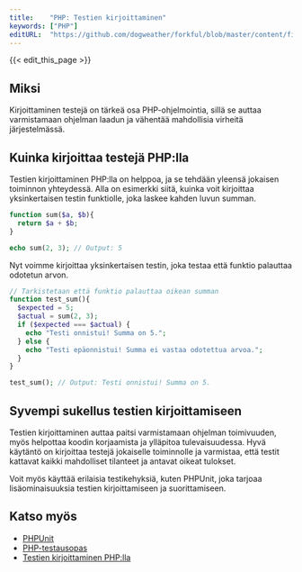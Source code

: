 ```yaml
---
title:    "PHP: Testien kirjoittaminen"
keywords: ["PHP"]
editURL:  "https://github.com/dogweather/forkful/blob/master/content/fi/php/writing-tests.md"
---
```


{{< edit_this_page >}}

## Miksi

Kirjoittaminen testejä on tärkeä osa PHP-ohjelmointia, sillä se auttaa varmistamaan ohjelman laadun ja vähentää mahdollisia virheitä järjestelmässä.

## Kuinka kirjoittaa testejä PHP:lla

Testien kirjoittaminen PHP:lla on helppoa, ja se tehdään yleensä jokaisen toiminnon yhteydessä. Alla on esimerkki siitä, kuinka voit kirjoittaa yksinkertaisen testin funktiolle, joka laskee kahden luvun summan.

```PHP
function sum($a, $b){
  return $a + $b;
}

echo sum(2, 3); // Output: 5
```

Nyt voimme kirjoittaa yksinkertaisen testin, joka testaa että funktio palauttaa odotetun arvon.

```PHP
// Tarkistetaan että funktio palauttaa oikean summan
function test_sum(){
  $expected = 5;
  $actual = sum(2, 3);
  if ($expected === $actual) {
    echo "Testi onnistui! Summa on 5.";
  } else {
    echo "Testi epäonnistui! Summa ei vastaa odotettua arvoa.";
  }
}

test_sum(); // Output: Testi onnistui! Summa on 5.
```

## Syvempi sukellus testien kirjoittamiseen

Testien kirjoittaminen auttaa paitsi varmistamaan ohjelman toimivuuden, myös helpottaa koodin korjaamista ja ylläpitoa tulevaisuudessa. Hyvä käytäntö on kirjoittaa testejä jokaiselle toiminnolle ja varmistaa, että testit kattavat kaikki mahdolliset tilanteet ja antavat oikeat tulokset.

Voit myös käyttää erilaisia testikehyksiä, kuten PHPUnit, joka tarjoaa lisäominaisuuksia testien kirjoittamiseen ja suorittamiseen.

## Katso myös

- [PHPUnit](https://phpunit.de/)
- [PHP-testausopas](https://www.php.net/manual/en/writing-tests.php)
- [Testien kirjoittaminen PHP:lla](https://www.tutorialspoint.com/phpunit/phpunit_writing_tests.htm)